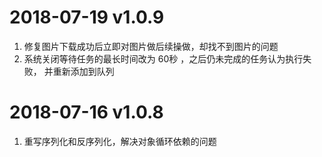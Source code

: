 # 2018-07-19 v1.0.9
1. 修复图片下载成功后立即对图片做后续操做，却找不到图片的问题  
2. 系统关闭等待任务的最长时间改为 60秒 ，之后仍未完成的任务认为执行失败，
    并重新添加到队列  

# 2018-07-16 v1.0.8  
1. 重写序列化和反序列化，解决对象循环依赖的问题  
